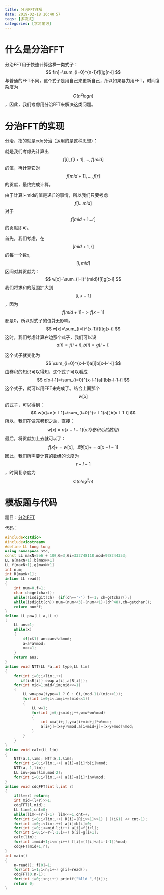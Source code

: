 ```yaml
---
title: 分治FFT详解
date: 2019-02-18 16:40:57
tags: [多项式]
categories: [学习笔记]
---
```


# 什么是分治FFT

分治FFT用于快速计算这样一类式子：
$$
f[n]=\sum_{i=0}^{n-1}f[i]g[n-i]
$$
与普通的FFT不同，这个式子是用自己来更新自己，所以如果暴力用FFT，时间复杂度为$$O(n^2logn)$$，因此，我们考虑用分治FFT来解决这类问题。

<!--more-->

# 分治FFT的实现

分治，指的就是cdq分治（运用的是这种思想）：

就是我们考虑先计算出$$f[l],f[l+1],...,f[mid]$$的值，再计算它对$$f[mid+1],...,f[r]$$的贡献，最终完成计算。

由于计算l~mid的值是递归的事情，所以我们只要考虑$$f[l...mid]$$对于$$f[mid+1...r]$$的贡献即可。

首先，我们考虑，在$$[mid+1,r]$$的每一个数$x$,$$[l,mid]$$区间对其贡献为：
$$
w[x]=\sum_{i=l}^{mid}f[i]g[x-i]
$$
我们将求和的范围扩大到$$[l,x-1]$$，因为$$f[mid+1]->f[x-1]$$都是0，所以对式子的值并无影响。
$$
w[x]=\sum_{i=l}^{x-1}f[i]g[x-i]
$$
这时，我们考虑计算右边那个式子，我们可以设$$a[i]=f[i+l],b[i]=g[i+1]$$

这个式子就变化为
$$
\sum_{i=0}^{x-l-1}a[i]b[x-l-1-i]
$$
由卷积的知识可以得知，这个式子可以看成
$$
c[x-l-1]=\sum_{i=0}^{x-l-1}a[i]b[x-l-1-i]
$$
这个式子，就可以用FFT来完成了。结合上面那个$$w[x]$$的式子，可以得到：
$$
w[x]=c[x-l-1]=\sum_{i=0}^{x-l-1}a[i]b[x-l-1-i]
$$
所以，我们在做完卷积之后，直接：
$$
w[x]=a[x-l-1](a为卷积后的数组)
$$
最后，将贡献加上去就可以了：
$$
f[x]+=w[x]，即f[x]+=a[x-l-1]
$$
因此，我们所需要计算的数组的长度为$$r-l-1$$，时间复杂度为$$O(nlog^2n)$$

# 模板题与代码

题目：[分治FFT](https://www.luogu.org/problemnew/show/P4721)

代码：

```c++
#include<cstdio>
#include<iostream>
#define LL long long
using namespace std;
const LL maxN=5e6 + 100,G=3,Gi=332748118,mod=998244353;
LL a[maxN+1],b[maxN+1];
LL f[maxN+1],g[maxN+1];
int n,m;
int R[maxN+1];
inline LL read()
{
	int num=0,f=1;
	char ch=getchar();
	while(!isdigit(ch)) {if(ch=='-') f=-1; ch=getchar();}
	while(isdigit(ch)) num=(num<<3)+(num<<1)+(ch^48),ch=getchar();
	return num*f;
}
inline LL pow(LL a,LL x)
{
	LL ans=1;
	while(x)
	{
		if(x&1) ans=ans*a%mod;
		a=a*a%mod;
		x>>=1;
	}
	return ans;
}
inline void NTT(LL *a,int type,LL lim)
{
	for(int i=0;i<lim;i++)
	   if(i<R[i]) swap(a[i],a[R[i]]);
	for(int mid=1;mid<lim;mid<<=1)
	{
		LL wn=pow(type==1 ? G : Gi,(mod-1)/(mid<<1));
		for(int i=0;i<lim;i+=(mid<<1))
		{
			LL w=1;
			for(int j=0;j<mid;j++,w=w*wn%mod)
			{
				int x=a[i+j],y=a[i+mid+j]*w%mod;
				a[i+j]=(x+y)%mod,a[i+mid+j]=(x-y+mod)%mod;
			}
		}
	}
}
inline void calc(LL lim)
{
	NTT(a,1,lim); NTT(b,1,lim);
	for(int i=0;i<lim;i++) a[i]=a[i]*b[i]%mod;
	NTT(a,-1,lim);
	LL inv=pow(lim,mod-2);
	for(int i=0;i<lim;i++) a[i]=a[i]*inv%mod;
}
inline void cdqFFT(int l,int r)
{
	if(l==r) return;
	int mid=(l+r)>>1;
	cdqFFT(l,mid);
	LL lim=1,cnt=0;
	while(lim<=(r-l-1)) lim<<=1,cnt++;
	for(int i=0;i<lim;i++) R[i]=(R[i>>1]>>1) | ((i&1) << cnt-1);
	for(int i=0;i<lim;i++) a[i]=b[i]=0;
	for(int i=0;i<=mid-l;i++) a[i]=f[i+l];
	for(int i=0;i<=r-l-1;i++) b[i]=g[i+1];
	calc(lim);
	for(int i=mid+1;i<=r;i++) f[i]=(f[i]+a[i-l-1])%mod;
	cdqFFT(mid+1,r);
} 
int main()
{
	n=read(); f[0]=1;
	for(int i=1;i<n;i++) g[i]=read();
	cdqFFT(0,n-1); 
	for(int i=0;i<n;i++) printf("%lld ",f[i]);
	return 0;
}
```





